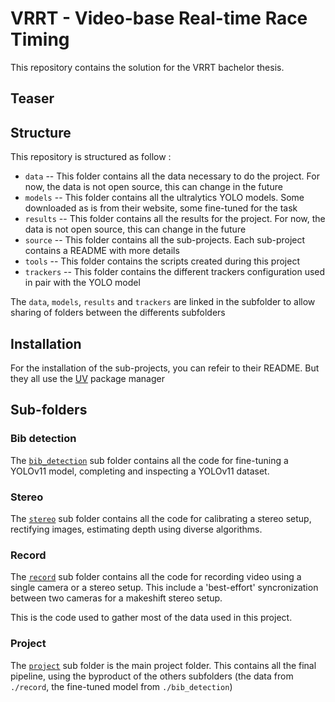 # VRRT - Video-base Real-time Race Timing

This repository contains the solution for the VRRT bachelor thesis.

## Teaser

## Structure

This repository is structured  as follow :

- `data` -- This folder contains all the data necessary to do the project. For now, the data is not open source, this can change in the future
- `models` -- This folder contains all the ultralytics YOLO models. Some downloaded as is from their website, some fine-tuned for the task
- `results` -- This folder contains all the results for the project. For now, the data is not open source, this can change in the future
- `source` -- This folder contains all the sub-projects. Each sub-project contains a README with more details
- `tools` -- This folder contains the scripts created during this project
- `trackers` -- This folder contains the different trackers configuration used in pair with the YOLO model

The `data`, `models`, `results` and `trackers` are linked in the subfolder to allow sharing of folders between the differents subfolders

## Installation

For the installation of the sub-projects, you can refeir to their README. But they all use the [UV](https://docs.astral.sh/uv/getting-started/installation/) package manager

## Sub-folders

### Bib detection

The [`bib_detection`](./source/bib_detection/README.md) sub folder contains all the code for fine-tuning a YOLOv11 model, completing and inspecting a YOLOv11 dataset.

### Stereo

The [`stereo`](./source/stereo/README.md) sub folder contains all the code for calibrating a stereo setup, rectifying images, estimating depth using diverse algorithms.

### Record

The [`record`](./source/record/README.md) sub folder contains all the code for recording video using a single camera or a stereo setup. This include a 'best-effort' syncronization between two cameras for a makeshift stereo setup.

This is the code used to gather most of the data used in this project.

### Project

The [`project`](./source/project/README.md) sub folder is the main project folder. This contains all the final pipeline, using the byproduct of the others subfolders (the data from `./record`, the fine-tuned model from `./bib_detection`)
